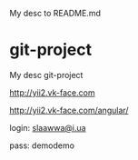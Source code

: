 My desc to README.md
# git-project
My desc git-project


http://yii2.vk-face.com

http://yii2.vk-face.com/angular/


login: slaawwa@i.ua

pass: demodemo
